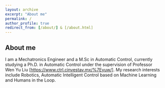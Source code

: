 ```yaml
---
layout: archive
excerpt: "About me"
permalink: /
author_profile: true
redirect_from: [/about/] & [/about.html]
---
```


## About me

I am a Mechatronics Engineer and a M.Sc in Automatic Control, currently studying a Ph.D. in Automatic Control under the supervision of Professor Wen Yu Liu [https://www.ctrl.cinvestav.mx/%7Eyuw/]. My research interests include Robotics, Automatic Intelligent Control based on Machine Learning and Humans in the Loop. 
